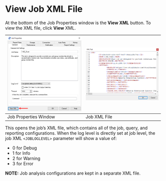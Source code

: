 # View Job XML File

At the bottom of the Job Properties window is the __View XML__ button. To view the XML file, click __View__ XML.

| ![View XML button on Job Properties window](/static/img/product_docs/accessanalyzer/accessanalyzer/enterpriseauditor/admin/jobs/job/properties/viewxmlbutton.png) | ![XML Text window](/static/img/product_docs/accessanalyzer/accessanalyzer/enterpriseauditor/admin/jobs/job/properties/viewxml.png) |
| --- | --- |
| Job Properties Window | Job XML File |

This opens the job’s XML file, which contains all of the job, query, and reporting configurations. When the log level is directly set at job level, the job XML ```<JOBLOGLEVEL>``` parameter will show a value of:

- 0 for Debug
- 1 for Info
- 2 for Warning
- 3 for Error

__NOTE:__ Job analysis configurations are kept in a separate XML file.
